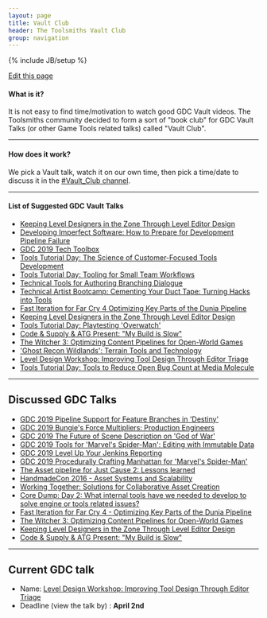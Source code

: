 ```yaml
---
layout: page
title: Vault Club
header: The Toolsmiths Vault Club
group: navigation
---
```

{% include JB/setup %}

<div class="right"><a href="https://github.com/TheToolsmiths/TheToolsmiths.github.io/edit/master/{{ page.path }}"><i class="fas fa-pencil-alt tag_box"></i> Edit this page </a></div>

#### What is it?
It is not easy to find time/motivation to watch good GDC Vault videos. The Toolsmiths community decided to form a sort of "book club" for GDC Vault Talks (or other Game Tools related talks) called "Vault Club".

<hr>

#### How does it work?
We pick a Vault talk, watch it on our own time, then pick a time/date to discuss it in the [#Vault_Club channel](https://thetoolsmiths.slack.com).

<hr>

#### List of Suggested GDC Vault Talks
- [Keeping Level Designers in the Zone Through Level Editor Design](https://www.gdcvault.com/play/1023235/Keeping-Level-Designers-in-the)
- [Developing Imperfect Software: How to Prepare for Development Pipeline Failure](https://www.gdcvault.com/play/1015531/Developing-Imperfect-Software-How-to)
- [GDC 2019 Tech Toolbox](https://www.gdcvault.com/browse/gdc-19/play/1025699)
- [Tools Tutorial Day: The Science of Customer-Focused Tools Development](https://www.gdcvault.com/browse/gdc-19/play/1025812)
- [Tools Tutorial Day: Tooling for Small Team Workflows](https://www.gdcvault.com/browse/gdc-19/play/1025807)
- [Technical Tools for Authoring Branching Dialogue](https://www.gdcvault.com/browse/gdc-19/play/1025962)
- [Technical Artist Bootcamp: Cementing Your Duct Tape: Turning Hacks into Tools](https://www.gdcvault.com/browse/gdc-19/play/1025948)
- [Fast Iteration for Far Cry 4 Optimizing Key Parts of the Dunia Pipeline](https://www.gdcvault.com/play/1021975/Fast-Iteration-for-Far-Cry)
- [Keeping Level Designers in the Zone Through Level Editor Design](https://www.gdcvault.com/play/1023235/Keeping-Level-Designers-in-the)
- [Tools Tutorial Day: Playtesting 'Overwatch'](https://www.gdcvault.com/play/1025012/Tools-Tutorial-Day-Playtesting-Overwatch)
- [Code & Supply & ATG Present: "My Build is Slow"](https://www.youtube.com/watch?v=EEuOcLrXB-c&feature=youtu.be)
- [The Witcher 3: Optimizing Content Pipelines for Open-World Games](https://www.youtube.com/watch?v=p8CMYD_5gE8)
- ['Ghost Recon Wildlands': Terrain Tools and Technology](https://www.gdcvault.com/play/1024029/-Ghost-Recon-Wildlands-Terrain)
- [ Level Design Workshop: Improving Tool Design Through Editor Triage](https://www.youtube.com/watch?v=VRm3d0TqMq4)
- [Tools Tutorial Day: Tools to Reduce Open Bug Count at Media Molecule](https://www.gdcvault.com/play/1025013/Tools-Tutorial-Day-Tools-to)

<hr>

## Discussed GDC Talks
- [GDC 2019 Pipeline Support for Feature Branches in 'Destiny'](https://www.gdcvault.com/play/1025992/Pipeline-Support-for-Feature-Branches)
- [GDC 2019 Bungie's Force Multipliers: Production Engineers](https://www.gdcvault.com/play/1025970/Bungie-s-Force-Multipliers-Production)
- [GDC 2019 The Future of Scene Description on 'God of War'](https://www.gdcvault.com/play/1025969/The-Future-of-Scene-Description)
- [GDC 2019 Tools for 'Marvel's Spider-Man': Editing with Immutable Data](https://www.gdcvault.com/play/1026080/Tools-for-Marvel-s-Spider)
- [GDC 2019 Level Up Your Jenkins Reporting](https://www.gdcvault.com/browse/gdc-19/play/1026019)
- [GDC 2019 Procedurally Crafting Manhattan for 'Marvel's Spider-Man'](https://www.gdcvault.com/browse/gdc-19/play/1025765)
- [The Asset pipeline for Just Cause 2: Lessons learned](https://www.gdcvault.com/play/1012232/The-Asset-pipeline-for-Just)
- [HandmadeCon 2016 - Asset Systems and Scalability](https://www.youtube.com//watch?v=7KXVox0-7lU)
- [Working Together: Solutions for Collaborative Asset Creation](https://www.gdcvault.com/play/1017738/Working-Together-Solutions-for-Collaborative)
- [Core Dump: Day 2: What internal tools have we needed to develop to solve engine or tools related issues?](https://www.youtube.com/watch?v=odEfO86VgFw&t=3630s)
- [Fast Iteration for Far Cry 4 - Optimizing Key Parts of the Dunia Pipeline](https://www.gdcvault.com/play/1021975/Fast-Iteration-for-Far-Cry)
- [The Witcher 3: Optimizing Content Pipelines for Open-World Games](https://www.youtube.com/watch?v=p8CMYD_5gE8)
- [Keeping Level Designers in the Zone Through Level Editor Design](https://www.gdcvault.com/play/1023235/Keeping-Level-Designers-in-the)
- [Code & Supply & ATG Present: "My Build is Slow"](https://www.youtube.com/watch?v=EEuOcLrXB-c&feature=youtu.be)

<hr>

## Current GDC talk
- Name: [Level Design Workshop: Improving Tool Design Through Editor Triage](https://www.youtube.com/watch?v=VRm3d0TqMq4)
- Deadline (view the talk by) : **April 2nd**
